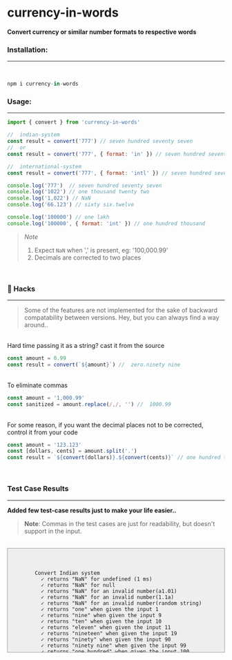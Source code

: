 # currency-in-words

**Convert currency or similar number formats to respective words**
<br>

### Installation:
___
<br>

```javascript
npm i currency-in-words
```

### Usage:
___

```javascript
import { convert } from 'currency-in-words'

//  indian-system
const result = convert('777') // seven hundred seventy seven
//  or
const result = convert('777', { format: 'in' }) // seven hundred seventy seven

//  international-system
const result = convert('777', { format: 'intl' }) // seven hundred seventy seven
```

```javascript
console.log('777')  // seven hundred seventy seven
console.log('1022') // one thousand twenty two
console.log('1,022') // NaN
console.log('66.123') // sixty six.twelve

console.log('100000') // one lakh
console.log('100000', { format: 'int' }) // one hundred thousand
```
> *Note*
> 1. Expect ```NaN``` when ',' is present, eg: '100,000.99'
> 2. Decimals are corrected to two places

<br>

### :rocket: Hacks
___


> Some of the features are not implemented for the sake of backward compatability between versions. Hey, but you can always find a way around..

<br>
Hard time passing it as a string? cast it from the source
<br>

```javascript
const amount = 0.99
const result = convert(`${amount}`) //  zero.ninety nine
```
<br>
To eliminate commas
<br>

```javascript
const amount = '1,000.99'
const sanitized = amount.replace(/,/, '') //  1000.99
```
<br>
For some reason, if you want the decimal places not to be corrected, control it from your code
<br>

```javascript
const amount = '123.123'
const [dollars, cents] = amount.split('.')
const result = `${convert(dollars)}.${convert(cents)}` // one hundred twenty threee.one hundred twenty three
```
<br>

### Test Case Results
___

**Added few test-case results just to make your life easier..**
<br>

> **Note**: Commas in the test cases are just for readability, but doesn't support in the input.
<br>

<div style="display:block;padding:20px;max-height:200px;overflow:scroll;background-color: #eee;border: 1px solid #999;">
  <pre>
    <code>
      Convert Indian system
        ✓ returns "NaN" for undefined (1 ms)
        ✓ returns "NaN" for null
        ✓ returns "NaN" for an invalid number(a1.01)
        ✓ returns "NaN" for an invalid number(1.1a)
        ✓ returns "NaN" for an invalid number(random string)
        ✓ returns "one" when given the input 1
        ✓ returns "nine" when given the input 9
        ✓ returns "ten" when given the input 10
        ✓ returns "eleven" when given the input 11
        ✓ returns "nineteen" when given the input 19
        ✓ returns "ninety" when given the input 90
        ✓ returns "ninety nine" when given the input 99
        ✓ returns "one hundred" when given the input 100
        ✓ returns "one hundred nine" when given the input 109 (1 ms)
        ✓ returns "one hundred ten" when given the input 110
        ✓ returns "one hundred eleven" when given the input 111
        ✓ returns "one hundred nineteen" when given the input 119
        ✓ returns "one hundred ninety" when given the input 190 (1 ms)
        ✓ returns "one hundred ninety nine" when given the input 199
        ✓ returns "one thousand" when given the input 1000
        ✓ returns "one thousand one" when given the input 1001
        ✓ returns "one thousand ten" when given the input 1010
        ✓ returns "one thousand one hundred ten" when given the input 1110
        ✓ returns "one thousand one hundred eleven" when given the input 1111
        ✓ returns "one thousand one hundred ninety nine" when given the input 1199
        ✓ returns "one thousand nine hundred" when given the input 1900 (1 ms)
        ✓ returns "one thousand nine hundred ninety nine" when given the input 1999
        ✓ returns "ten thousand" when given the input 10000
        ✓ returns "eleven thousand one hundred nine" when given the input 11109
        ✓ returns "eleven thousand one hundred ten" when given the input 11110
        ✓ returns "eleven thousand one hundred eleven" when given the input 11111
        ✓ returns "eleven thousand one hundred nineteen" when given the input 11119 (2 ms)
        ✓ returns "eleven thousand one hundred ninety" when given the input 11190
        ✓ returns "eleven thousand one hundred ninety nine" when given the input 11199
        ✓ returns "one lakh" when given the input 1,00,000
        ✓ returns "one lakh eleven thousand one hundred nine" when given the input 1,11,109
        ✓ returns "one lakh eleven thousand one hundred ten" when given the input 1,11,110
        ✓ returns "one lakh eleven thousand one hundred eleven" when given the input 1,11,111 (1 ms)
        ✓ returns "one lakh eleven thousand one hundred nineteen" when given the input 1,11,119
        ✓ returns "one lakh leven thousand one hundred ninety" when given the input 1,11,190
        ✓ returns "one lakh eleven thousand one hundred ninety nine" when given the input 1,11,199
        ✓ returns "ten lakh" when given the input 10,00,000
        ✓ returns "ten lakh eleven thousand one hundred nine" when given the input 10,11,109
        ✓ returns "ten lakh eleven thousand one hundred ten" when given the input 10,11,110
        ✓ returns "ten lakh eleven thousand one hundred eleven" when given the input 10,11,111
        ✓ returns "ten lakh eleven thousand one hundred nineteen" when given the input 10,11,119
        ✓ returns "ten lakh leven thousand one hundred ninety" when given the input 10,11,190
        ✓ returns "ten lakh eleven thousand one hundred ninety nine" when given the input 10,11,199
        ✓ returns "one crore" when given the input 1,00,00,000
        ✓ returns "one crore one lakh eleven thousand one hundred nine" when given the input 1,01,11,109
        ✓ returns "one crore one lakh eleven thousand one hundred ten" when given the input 1,01,11,110
        ✓ returns "one crore one lakh eleven thousand one hundred eleven" when given the input 1,01,11,111
        ✓ returns "oone crore ne lakh eleven thousand one hundred nineteen" when given the input 1,11,119
        ✓ returns "one crore one lakh leven thousand one hundred ninety" when given the input 1,11,190
        ✓ returns "one crore one lakh eleven thousand one hundred ninety nine" when given the input 1,11,199
        ✓ returns "ten crore ten lakh" when given the input 10,00,00,000
        ✓ returns "tten crore en lakh eleven thousand one hundred nine" when given the input 10,00,11,109
        ✓ returns "ten crore ten lakh eleven thousand one hundred ten" when given the input 10,00,11,110
        ✓ returns "ten crore ten lakh eleven thousand one hundred eleven" when given the input 10,00,11,111
        ✓ returns "ten crore ten lakh eleven thousand one hundred nineteen" when given the input 10,00,11,119
        ✓ returns "ten crore ten lakh leven thousand one hundred ninety" when given the input 10,00,11,190
        ✓ returns "ten crore ten lakh eleven thousand one hundred ninety nine" when given the input 10,00,11,199
        ✓ returns "five hundred fifty five" when given the input 555
        ✓ returns "seventy seven thousand two hundred eighty nine" when given the input 77,289
        ✓ returns "seventeen crore ninety nine lakh one hundred" when given the input 17,99,00,100 (1 ms)
        ✓ returns "ninety nine crore ninety nine lakh ninety nine thousand nine hundred ninety nine" when given the input 99,99,99,999
        ✓ returns "one.one" when given the input 1.1
        ✓ returns "fifty seven.ninety nine" when given the input 57.99
        ✓ returns "ten" when given the input 10.01; ignore x.01 to x.09
        ✓ returns "zero" when given the input 0.00
        ✓ returns "zero" when given the input 000
        ✓ returns "three hundred thirty" when given the input 00330; corrected leading zeros
        ✓ returns "eighty eight.twenty" when given the input 088.200; corrected leading zeros and two decimal places
        ✓ returns "zero" when given the input 0.00
      Convert international system
        ✓ returns "NaN" for undefined (1 ms)
        ✓ returns "NaN" for null
        ✓ returns "NaN" for an invalid number(a1.01)
        ✓ returns "NaN" for an invalid number(1.1a)
        ✓ returns "NaN" for an invalid number(random string)
        ✓ returns "one" when given the input 1
        ✓ returns "nine" when given the input 9
        ✓ returns "ten" when given the input 10
        ✓ returns "eleven" when given the input 11
        ✓ returns "nineteen" when given the input 19 (1 ms)
        ✓ returns "ninety" when given the input 90
        ✓ returns "ninety nine" when given the input 99
        ✓ returns "one hundred" when given the input 100
        ✓ returns "one hundred nine" when given the input 109
        ✓ returns "one hundred ten" when given the input 110
        ✓ returns "one hundred eleven" when given the input 111
        ✓ returns "one hundred nineteen" when given the input 119
        ✓ returns "one hundred ninety" when given the input 190
        ✓ returns "one hundred ninety nine" when given the input 199 (1 ms)
        ✓ returns "one thousand" when given the input 1,000
        ✓ returns "one thousand one" when given the input 1,001
        ✓ returns "one thousand eleven" when given the input 1,011
        ✓ returns "one thousand one hundred eleven" when given the input 1,111
        ✓ returns "ten thousand" when given the input 10,000
        ✓ returns "ten thousand one" when given the input 10,001
        ✓ returns "ten thousand eleven" when given the input 10,011
        ✓ returns "ten thousand one hundred eleven" when given the input 10,111
        ✓ returns "eleven thousand one hundred eleven" when given the input 11,111
        ✓ returns "one hundred thousand" when given the input 100,000
        ✓ returns "one million" when given the input 1,000,000
        ✓ returns "one million one" when given the input 1,000,001
        ✓ returns "one million eleven" when given the input 1,000,011
        ✓ returns "one million one hundred" when given the input 1,000,100
        ✓ returns "one million one hundred eleven" when given the input 1,000,111
        ✓ returns "one million one thousand" when given the input 1,001,000
        ✓ returns "one million" when given the input 1,001,001
        ✓ returns "one million one thousand eleven" when given the input 1,001,001
        ✓ returns "one million ten thousand one hundred eleven" when given the input 10,010,111
        ✓ returns "one million eleven thousand one hundred eleven" when given the input 1,011,111
        ✓ returns "one million one hundred thousand" when given the input 1,100,000 (1 ms)
        ✓ returns "ten million" when given the input 10,011,111
        ✓ returns "nine hundred ninety nine million nine hundred ninety nine thousand nine hundred ninety nine" when given the input 999,999,999
        ✓ returns "ten million" when given the input 10,000,000.99
        ✓ returns "ten million.fifty seven" when given the input 10,000,000.57
        ✓ returns "zero.ninety nine" when given the input 0.99
        ✓ returns "one.one" when given the input 1.1
        ✓ returns "fifty seven.ninety nine" when given the input 57.99
        ✓ returns "ten" when given the input 10.01; ignore x.01 to x.09
        ✓ returns "zero" when given the input 0.00
        ✓ returns "zero" when given the input 000
        ✓ returns "three hundred thirty" when given the input 00330; corrected leading zeros
        ✓ returns "eighty eight.twenty" when given the input 088.200; corrected leading zeros and two decimal places
    </code>
  </pre>
</div>
